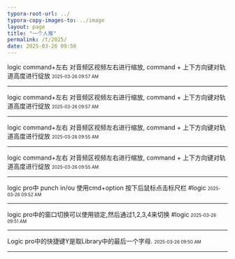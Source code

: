```yaml
---
typora-root-url: ../
typora-copy-images-to: ../image
layout: page 
title: "一个人推"
permalink: /t/2025/
date: 2025-03-26 09:50
---
```


logic command+左右 对音频区视频左右进行缩放, command + 上下方向键对轨道高度进行绽放
<font size="1">2025-03-26 09:57 AM</font>
<hr>

logic command+左右 对音频区视频左右进行缩放, command + 上下方向键对轨道高度进行绽放
<font size="1">2025-03-26 09:57 AM</font>
<hr>

logic command+左右 对音频区视频左右进行缩放, command + 上下方向键对轨道高度进行绽放
<font size="1">2025-03-26 09:55 AM</font>
<hr>

logic command+左右 对音频区视频左右进行缩放, command + 上下方向键对轨道高度进行绽放
<font size="1">2025-03-26 09:55 AM</font>
<hr>

logic pro中 punch in/ou 使用cmd+option 按下后鼠标点击标尺栏 #logic
<font size="1">2025-03-26 09:52 AM</font>
<hr>

logic pro中的窗口切换可以使用锁定,然后通过1,2,3,4来切换  #logic
<font size="1">2025-03-26 09:51 AM</font>
<hr>

 Logic pro中的快捷键Y是取Library中的最后一个字母.
<font size="1">2025-03-26 09:50 AM</font>
<hr>

